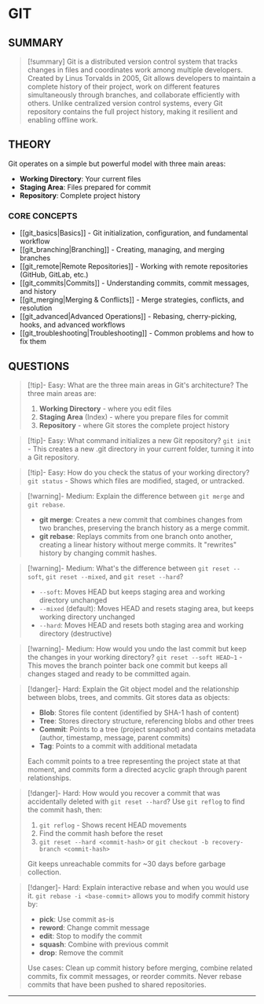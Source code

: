 # GIT
## SUMMARY
> [!summary]
> Git is a distributed version control system that tracks changes in files and coordinates work among multiple developers. Created by Linus Torvalds in 2005, Git allows developers to maintain a complete history of their project, work on different features simultaneously through branches, and collaborate efficiently with others. Unlike centralized version control systems, every Git repository contains the full project history, making it resilient and enabling offline work.

## THEORY
Git operates on a simple but powerful model with three main areas:
- **Working Directory**: Your current files
- **Staging Area**: Files prepared for commit
- **Repository**: Complete project history

### CORE CONCEPTS
- [[git_basics|Basics]] - Git initialization, configuration, and fundamental workflow
- [[git_branching|Branching]] - Creating, managing, and merging branches
- [[git_remote|Remote Repositories]] - Working with remote repositories (GitHub, GitLab, etc.)
- [[git_commits|Commits]] - Understanding commits, commit messages, and history
- [[git_merging|Merging & Conflicts]] - Merge strategies, conflicts, and resolution
- [[git_advanced|Advanced Operations]] - Rebasing, cherry-picking, hooks, and advanced workflows
- [[git_troubleshooting|Troubleshooting]] - Common problems and how to fix them

## QUESTIONS
> [!tip]- Easy: What are the three main areas in Git's architecture?
> The three main areas are:
> 1. **Working Directory** - where you edit files
> 2. **Staging Area** (Index) - where you prepare files for commit
> 3. **Repository** - where Git stores the complete project history

> [!tip]- Easy: What command initializes a new Git repository?
> `git init` - This creates a new .git directory in your current folder, turning it into a Git repository.

> [!tip]- Easy: How do you check the status of your working directory?
> `git status` - Shows which files are modified, staged, or untracked.

> [!warning]- Medium: Explain the difference between `git merge` and `git rebase`.
> - **git merge**: Creates a new commit that combines changes from two branches, preserving the branch history as a merge commit.
> - **git rebase**: Replays commits from one branch onto another, creating a linear history without merge commits. It "rewrites" history by changing commit hashes.

> [!warning]- Medium: What's the difference between `git reset --soft`, `git reset --mixed`, and `git reset --hard`?
> - `--soft`: Moves HEAD but keeps staging area and working directory unchanged
> - `--mixed` (default): Moves HEAD and resets staging area, but keeps working directory unchanged
> - `--hard`: Moves HEAD and resets both staging area and working directory (destructive)

> [!warning]- Medium: How would you undo the last commit but keep the changes in your working directory?
> `git reset --soft HEAD~1` - This moves the branch pointer back one commit but keeps all changes staged and ready to be committed again.

> [!danger]- Hard: Explain the Git object model and the relationship between blobs, trees, and commits.
> Git stores data as objects:
> - **Blob**: Stores file content (identified by SHA-1 hash of content)
> - **Tree**: Stores directory structure, referencing blobs and other trees
> - **Commit**: Points to a tree (project snapshot) and contains metadata (author, timestamp, message, parent commits)
> - **Tag**: Points to a commit with additional metadata
> 
> Each commit points to a tree representing the project state at that moment, and commits form a directed acyclic graph through parent relationships.

> [!danger]- Hard: How would you recover a commit that was accidentally deleted with `git reset --hard`?
> Use `git reflog` to find the commit hash, then:
> 1. `git reflog` - Shows recent HEAD movements
> 2. Find the commit hash before the reset
> 3. `git reset --hard <commit-hash>` or `git checkout -b recovery-branch <commit-hash>`
> 
> Git keeps unreachable commits for ~30 days before garbage collection.

> [!danger]- Hard: Explain interactive rebase and when you would use it.
> `git rebase -i <base-commit>` allows you to modify commit history by:
> - **pick**: Use commit as-is
> - **reword**: Change commit message
> - **edit**: Stop to modify the commit
> - **squash**: Combine with previous commit
> - **drop**: Remove the commit
> 
> Use cases: Clean up commit history before merging, combine related commits, fix commit messages, or reorder commits. Never rebase commits that have been pushed to shared repositories.






- - -

